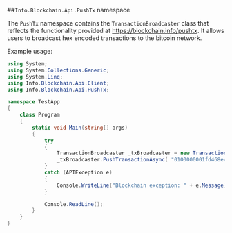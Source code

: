##`Info.Blockchain.Api.PushTx` namespace

The `PushTx` namespace contains the `TransactionBroadcaster` class that reflects the functionality provided at https://blockchain.info/pushtx. It allows users to broadcast hex encoded transactions to the bitcoin network.

Example usage:

```csharp
using System;
using System.Collections.Generic;
using System.Linq;
using Info.Blockchain.Api.Client;
using Info.Blockchain.Api.PushTx;

namespace TestApp
{
    class Program
    {
        static void Main(string[] args)
        {
            try
            {
                TransactionBroadcaster _txBroadcaster = new TransactionBroadcaster();
				_txBroadcaster.PushTransactionAsync( "0100000001fd468e431cf5797b108e4d22724e1e055b3ecec59af4ef17b063afd36d3c5cf6010000008c4930460221009918eee8be186035be8ca573b7a4ef7bc672c59430785e5390cc375329a2099702210085b86387e3e15d68c847a1bdf786ed0fdbc87ab3b7c224f3c5490ac19ff4e756014104fe2cfcf0733e559cbf28d7b1489a673c0d7d6de8470d7ff3b272e7221afb051b777b5f879dd6a8908f459f950650319f0e83a5cf1d7c1dfadf6458f09a84ba80ffffffff01185d2033000000001976a9144be9a6a5f6fb75765145d9c54f1a4929e407d2ec88ac00000000");
            }
            catch (APIException e)
            {
                Console.WriteLine("Blockchain exception: " + e.Message);
            }

            Console.ReadLine();
        }
    }
}

```
